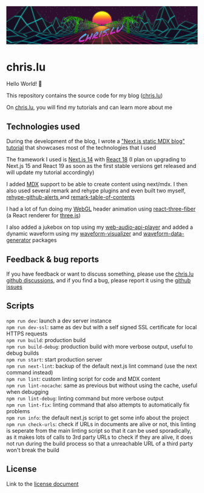 <a href="https://chris.lu">
  <picture>
    <source media="(prefers-color-scheme: dark)" srcset="https://raw.githubusercontent.com/chrisweb/chrisweb/main/public/chris-lu_banner.avif" type="image/avif" />
    <source media="(prefers-color-scheme: dark)" srcset="https://raw.githubusercontent.com/chrisweb/chrisweb/main/public/chris-lu_banner.webp" type="image/webp" />
    <source media="(prefers-color-scheme: light)" srcset="https://raw.githubusercontent.com/chrisweb/chrisweb/main/public/chris-lu_banner.avif" type="image/avif" />
    <source media="(prefers-color-scheme: light)" srcset="https://raw.githubusercontent.com/chrisweb/chrisweb/main/public/chris-lu_banner.webp" type="image/webp" />
    <img src="https://raw.githubusercontent.com/chrisweb/chrisweb/main/public/chris-lu_banner.jpg" alt="chris.lu banner" />
  </picture>
</a>

# chris.lu

Hello World! 👋 

This repository contains the source code for my blog ([chris.lu](https://chris.lu))

On [chris.lu](https://chris.lu), you will find my tutorials and can learn more about me

## Technologies used

During the development of the blog, I wrote a ["Next.js static MDX blog" tutorial](https://chris.lu/web_development/tutorials/next-js-static-mdx-blog) that showcases most of the technologies that I used

The framework I used is [Next.js 14](https://github.com/vercel/next.js) with [React 18](https://github.com/facebook/react) (I plan on upgrading to Next.js 15 and React 19 as soon as the first stable versions get released and will update my tutorial accordingly)

I added [MDX](https://mdxjs.com/) support to be able to create content using next/mdx. I then also used several remark and rehype plugins and even built two myself, [rehype-github-alerts
](https://github.com/chrisweb/rehype-github-alerts) and [remark-table-of-contents
](https://github.com/chrisweb/remark-table-of-contents)

I had a lot of fun doing my [WebGL](https://developer.mozilla.org/en-US/docs/Web/API/WebGL_API) header animation using [react-three-fiber](https://github.com/pmndrs/react-three-fiber) (a React renderer for [three.js](https://github.com/mrdoob/three.js))

I also added a jukebox on top using my [web-audio-api-player](https://github.com/chrisweb/web-audio-api-player) and added a dynamic waveform using my [waveform-visualizer](https://github.com/chrisweb/waveform-visualizer) and [waveform-data-generator](https://github.com/chrisweb/waveform-data-generator) packages

## Feedback & bug reports

If you have feedback or want to discuss something, please use the [chris.lu github discussions](https://github.com/chrisweb/chris.lu/discussions), and if you find a bug, please report it using the [github issues](https://github.com/chrisweb/chris.lu/issues)

## Scripts

`npm run dev`: launch a dev server instance  
`npm run dev-ssl`: same as dev but with a self signed SSL certificate for local HTTPS requests  
`npm run build`: production build  
`npm run build-debug`: production build with more verbose output, useful to debug builds  
`npm run start`: start production server  
`npm run next-lint`: backup of the default next.js lint command (use the next command instead)  
`npm run lint`: custom linting script for code and MDX content  
`npm run lint-nocache`: same as previous but without using the cache, useful when debugging  
`npm run lint-debug`: linting command but more verbose output  
`npm run lint-fix`: linting command that also attempts to automatically fix problems  
`npm run info`: the default next.js script to get some info about the project  
`npm run check-urls`: check if URLs in documents are alive or not, this linting is seperate from the main linting script so that it can be used sporadically, as it makes lots of calls to 3rd party URLs to check if they are alive, it does not run during the build process so that a unreachable URL of a third party won't break the build

## License

Link to the [license document](https://github.com/chrisweb/chris.lu/blob/main/LICENSE)  
